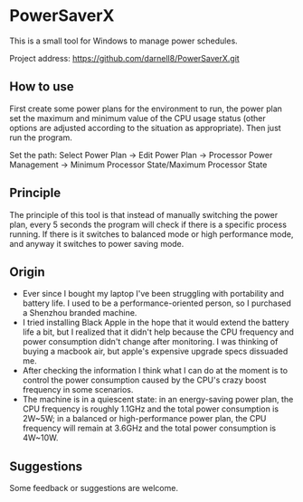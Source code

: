 # PowerSaverX
This is a small tool for Windows to manage power schedules.

Project address: https://github.com/darnell8/PowerSaverX.git

## How to use
First create some power plans for the environment to run, the power plan set the maximum and minimum value of the CPU usage status (other options are adjusted according to the situation as appropriate).
Then just run the program.

Set the path:
Select Power Plan -> Edit Power Plan -> Processor Power Management -> Minimum Processor State/Maximum Processor State

## Principle
The principle of this tool is that instead of manually switching the power plan, every 5 seconds the program will check if there is a specific process running. If there is it switches to balanced mode or high performance mode, and anyway it switches to power saving mode.

## Origin
- Ever since I bought my laptop I've been struggling with portability and battery life. I used to be a performance-oriented person, so I purchased a Shenzhou branded machine.
- I tried installing Black Apple in the hope that it would extend the battery life a bit, but I realized that it didn't help because the CPU frequency and power consumption didn't change after monitoring. I was thinking of buying a macbook air, but apple's expensive upgrade specs dissuaded me.
- After checking the information I think what I can do at the moment is to control the power consumption caused by the CPU's crazy boost frequency in some scenarios.
- The machine is in a quiescent state: in an energy-saving power plan, the CPU frequency is roughly 1.1GHz and the total power consumption is 2W\~5W; in a balanced or high-performance power plan, the CPU frequency will remain at 3.6GHz and the total power consumption is 4W\~10W.

## Suggestions
Some feedback or suggestions are welcome.